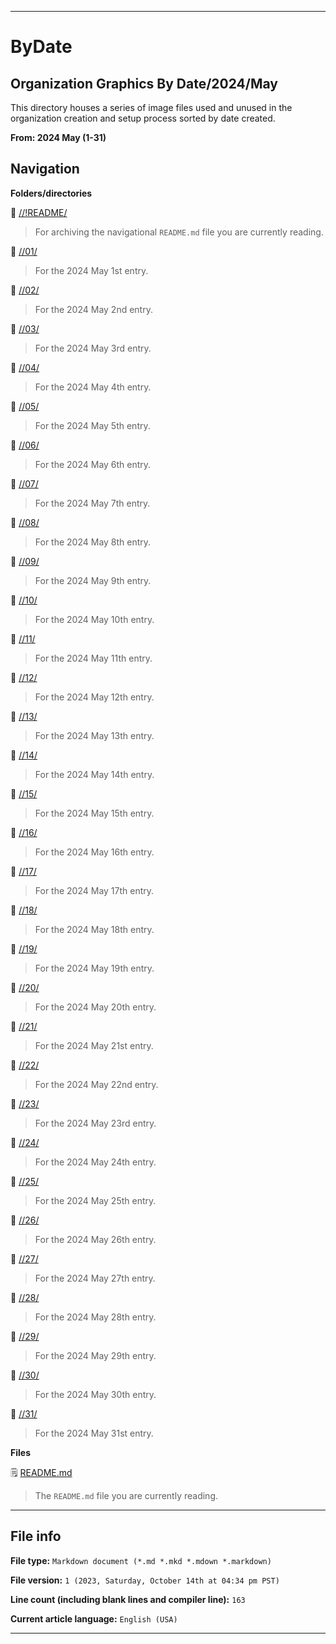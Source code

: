 
***

# ByDate

## Organization Graphics By Date/2024/May

This directory houses a series of image files used and unused in the organization creation and setup process sorted by date created.

**From: 2024 May (1-31)**

## Navigation

**Folders/directories**

📁 [//!README/](/OrganizationGraphics/ByDate/2024/05_May/!README/)

> For archiving the navigational `README.md` file you are currently reading.

📁 [//01/](/OrganizationGraphics/ByDate/2024/05_May/01/)

> For the 2024 May 1st entry.

📁 [//02/](/OrganizationGraphics/ByDate/2024/05_May/02/)

> For the 2024 May 2nd entry.

📁 [//03/](/OrganizationGraphics/ByDate/2024/05_May/03/)

> For the 2024 May 3rd entry.

📁 [//04/](/OrganizationGraphics/ByDate/2024/05_May/04/)

> For the 2024 May 4th entry.

📁 [//05/](/OrganizationGraphics/ByDate/2024/05_May/05/)

> For the 2024 May 5th entry.

📁 [//06/](/OrganizationGraphics/ByDate/2024/05_May/06/)

> For the 2024 May 6th entry.

📁 [//07/](/OrganizationGraphics/ByDate/2024/05_May/07/)

> For the 2024 May 7th entry.

📁 [//08/](/OrganizationGraphics/ByDate/2024/05_May/08/)

> For the 2024 May 8th entry.

📁 [//09/](/OrganizationGraphics/ByDate/2024/05_May/09/)

> For the 2024 May 9th entry.

📁 [//10/](/OrganizationGraphics/ByDate/2024/05_May/10/)

> For the 2024 May 10th entry.

📁 [//11/](/OrganizationGraphics/ByDate/2024/05_May/11/)

> For the 2024 May 11th entry.

📁 [//12/](/OrganizationGraphics/ByDate/2024/05_May/12/)

> For the 2024 May 12th entry.

📁 [//13/](/OrganizationGraphics/ByDate/2024/05_May/13/)

> For the 2024 May 13th entry.

📁 [//14/](/OrganizationGraphics/ByDate/2024/05_May/14/)

> For the 2024 May 14th entry.

📁 [//15/](/OrganizationGraphics/ByDate/2024/05_May/15/)

> For the 2024 May 15th entry.

📁 [//16/](/OrganizationGraphics/ByDate/2024/05_May/16/)

> For the 2024 May 16th entry.

📁 [//17/](/OrganizationGraphics/ByDate/2024/05_May/17/)

> For the 2024 May 17th entry.

📁 [//18/](/OrganizationGraphics/ByDate/2024/05_May/18/)

> For the 2024 May 18th entry.

📁 [//19/](/OrganizationGraphics/ByDate/2024/05_May/19/)

> For the 2024 May 19th entry.

📁 [//20/](/OrganizationGraphics/ByDate/2024/05_May/20/)

> For the 2024 May 20th entry.

📁 [//21/](/OrganizationGraphics/ByDate/2024/05_May/21/)

> For the 2024 May 21st entry.

📁 [//22/](/OrganizationGraphics/ByDate/2024/05_May/22/)

> For the 2024 May 22nd entry.

📁 [//23/](/OrganizationGraphics/ByDate/2024/05_May/23/)

> For the 2024 May 23rd entry.

📁 [//24/](/OrganizationGraphics/ByDate/2024/05_May/24/)

> For the 2024 May 24th entry.

📁 [//25/](/OrganizationGraphics/ByDate/2024/05_May/25/)

> For the 2024 May 25th entry.

📁 [//26/](/OrganizationGraphics/ByDate/2024/05_May/26/)

> For the 2024 May 26th entry.

📁 [//27/](/OrganizationGraphics/ByDate/2024/05_May/27/)

> For the 2024 May 27th entry.

📁 [//28/](/OrganizationGraphics/ByDate/2024/05_May/28/)

> For the 2024 May 28th entry.

📁 [//29/](/OrganizationGraphics/ByDate/2024/05_May/29/)

> For the 2024 May 29th entry.

📁 [//30/](/OrganizationGraphics/ByDate/2024/05_May/30/)

> For the 2024 May 30th entry.

📁 [//31/](/OrganizationGraphics/ByDate/2024/05_May/31/)

> For the 2024 May 31st entry.

**Files**

🗒️ [README.md](/OrganizationGraphics/ByDate/2024/05_May/README.md)

> The `README.md` file you are currently reading.

***

## File info

**File type:** `Markdown document (*.md *.mkd *.mdown *.markdown)`

**File version:** `1 (2023, Saturday, October 14th at 04:34 pm PST)`

**Line count (including blank lines and compiler line):** `163`

**Current article language:** `English (USA)`

***
